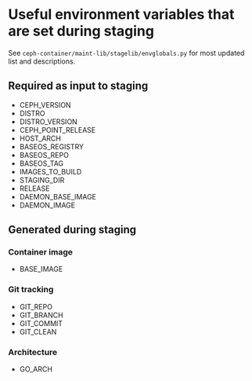 # Useful environment variables that are set during staging
See `ceph-container/maint-lib/stagelib/envglobals.py` for most updated list and descriptions.

## Required as input to staging
 - CEPH_VERSION
 - DISTRO
 - DISTRO_VERSION
 - CEPH_POINT_RELEASE
 - HOST_ARCH
 - BASEOS_REGISTRY
 - BASEOS_REPO
 - BASEOS_TAG
 - IMAGES_TO_BUILD
 - STAGING_DIR
 - RELEASE
 - DAEMON_BASE_IMAGE
 - DAEMON_IMAGE

## Generated during staging
### Container image
 - BASE_IMAGE

### Git tracking
 - GIT_REPO
 - GIT_BRANCH
 - GIT_COMMIT
 - GIT_CLEAN

### Architecture
 - GO_ARCH
